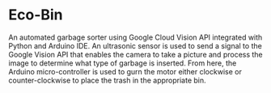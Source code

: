 # Eco-Bin
An automated garbage sorter using Google Cloud Vision API integrated with Python and Arduino IDE. An ultrasonic sensor is used to send a signal to the Google Vision API that enables the camera to take a picture and process the image to determine what type of garbage is inserted. From here, the Arduino micro-controller is used to gurn the motor either clockwise or counter-clockwise to place the trash in the appropriate bin.
